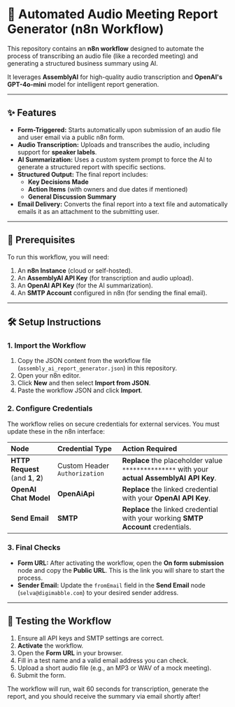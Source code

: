 # 🤖 Automated Audio Meeting Report Generator (n8n Workflow)

This repository contains an **n8n workflow** designed to automate the process of transcribing an audio file (like a recorded meeting) and generating a structured business summary using AI.

It leverages **AssemblyAI** for high-quality audio transcription and **OpenAI's GPT-4o-mini** model for intelligent report generation.

---

## ✨ Features

* **Form-Triggered:** Starts automatically upon submission of an audio file and user email via a public n8n form.
* **Audio Transcription:** Uploads and transcribes the audio, including support for **speaker labels**.
* **AI Summarization:** Uses a custom system prompt to force the AI to generate a structured report with specific sections.
* **Structured Output:** The final report includes:
    * **Key Decisions Made**
    * **Action Items** (with owners and due dates if mentioned)
    * **General Discussion Summary**
* **Email Delivery:** Converts the final report into a text file and automatically emails it as an attachment to the submitting user.

---

## 🚀 Prerequisites

To run this workflow, you will need:

1.  An **n8n Instance** (cloud or self-hosted).
2.  An **AssemblyAI API Key** (for transcription and audio upload).
3.  An **OpenAI API Key** (for the AI summarization).
4.  An **SMTP Account** configured in n8n (for sending the final email).

---

## 🛠️ Setup Instructions

### 1. Import the Workflow

1.  Copy the JSON content from the workflow file (`assembly_ai_report_generator.json`) in this repository.
2.  Open your n8n editor.
3.  Click **New** and then select **Import from JSON**.
4.  Paste the workflow JSON and click **Import**.

### 2. Configure Credentials

The workflow relies on secure credentials for external services. You must update these in the n8n interface:

| Node | Credential Type | Action Required |
| :--- | :--- | :--- |
| **HTTP Request** (and **1**, **2**) | Custom Header `Authorization` | **Replace** the placeholder value `***************` with your **actual AssemblyAI API Key**. |
| **OpenAI Chat Model** | **OpenAiApi** | **Replace** the linked credential with your **OpenAI API Key**. |
| **Send Email** | **SMTP** | **Replace** the linked credential with your working **SMTP Account** credentials. |

### 3. Final Checks

* **Form URL:** After activating the workflow, open the **On form submission** node and copy the **Public URL**. This is the link you will share to start the process.
* **Sender Email:** Update the `fromEmail` field in the **Send Email** node (`selva@digimabble.com`) to your desired sender address.

---

## 🧪 Testing the Workflow

1.  Ensure all API keys and SMTP settings are correct.
2.  **Activate** the workflow.
3.  Open the **Form URL** in your browser.
4.  Fill in a test name and a valid email address you can check.
5.  Upload a short audio file (e.g., an MP3 or WAV of a mock meeting).
6.  Submit the form.

The workflow will run, wait 60 seconds for transcription, generate the report, and you should receive the summary via email shortly after!
